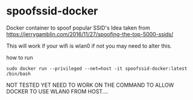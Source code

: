 # spoofssid-docker
Docker container to spoof popular SSID's
Idea taken from https://jerrygamblin.com/2016/11/27/spoofing-the-top-5000-ssids/

This will work if your wifi is wlan0 if not you may need to alter this.

how to run

```
sudo docker run --privileged --net=host -it spoofssid-docker:latest /bin/bash
```

NOT TESTED YET NEED TO WORK ON THE COMMAND TO ALLOW DOCKER TO USE WLAN0 FROM HOST....
